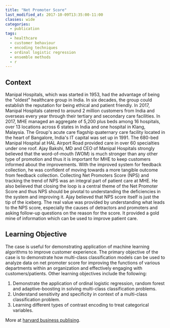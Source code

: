 ```yaml
---
title: "Net Promoter Score"
last_modified_at: 2017-10-09T13:35:00-11:00
classes: wide
categories:
  - publication
tags:
  - healthcare
  - customer behaviour
  - encoding techniques
  - ordinal logistic regression
  - ensemble methods
  - r
---
```



## Context

Manipal Hospitals, which was started in 1953, had the advantage of being the "oldest" healthcare group in India. In six decades, the group could establish 
the reputation for being ethical and patient friendly. In 2017, Manipal Hospitals catered to around 2 million customers from India and overseas every year
through their tertiary and secondary care facilities. In 2017, MHE managed an aggregate of 5,200 plus beds among 16 hospitals, over 13 locations across 
6 states in India and one hospital in Klang, Malaysia. The Group's acute care flagship quaternary care facility located in the heart of Bangalore, 
India's IT capital was set up in 1991. The 680-bed Manipal Hospital at HAL Airport Road provided care in over 60 specialties under one roof. Ajay Bakshi, MD 
and CEO of Manipal Hospitals strongly believed that the word-of-mouth (WOM) is much stronger than any other type of promotion and thus it is important for 
MHE to keep customers informed about the improvements. With the improved system for feedback collection, he was confident of moving towards a more 
tangible outcome from feedback collection. Collecting Net Promoters Score (NPS) and tracking the trend of NPS was an integral part of patient care at MHE. 
He also believed that closing the loop is a central theme of the Net Promoter Score and thus NPS should be pivotal to understanding the deficiencies in 
the system and improving it. Ajay believed that NPS score itself is just the tip of the iceberg. The real value was provided by understanding what leads 
to the NPS score, especially the causes of detractors and promoters and asking follow-up questions on the reason for the score. It provided a gold mine of 
information which can be used to improve patient care.

## Learning Objective
The case is useful for demonstrating application of machine learning algorithms to improve customer experience. The primary objective of the case is 
to demonstrate how multi-class classification models can be used to analyze data on net promoter score for improving the functions of various departments 
within an organization and effectively engaging with customers/patients. Other learning objectives include the following:

1. Demonstrate the application of ordinal logistic regression, random forest and adaptive-boosting in solving multi-class classification problems.  
3. Understand sensitivity and specificity in context of a multi-class classification problem. 
4. Learning different types of contrast encoding to treat categorical variables. 

More at [harvard business publising](https://hbsp.harvard.edu/product/IMB649-PDF-ENG).

